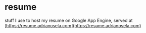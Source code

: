 # resume

stuff I use to host my resume on Google App Engine, served at [https://resume.adrianosela.com](https://resume.adrianosela.com)
